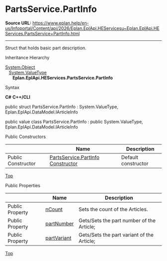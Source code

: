 # PartsService.PartInfo

**Source URL:** https://www.eplan.help/en-us/Infoportal/Content/api/2026/Eplan.EplApi.HEServicesu~Eplan.EplApi.HEServices.PartsService+PartInfo.html

---

Struct that holds basic part description.

Inheritance Hierarchy

[System.Object](#)  
   [System.ValueType](#)  
      **Eplan.EplApi.HEServices.PartsService.PartInfo**

Syntax

**C#**
**C++/CLI**


public struct PartsService.PartInfo : System.ValueType, Eplan.EplApi.DataModel.IArticleInfo

public value class PartsService.PartInfo : public System.ValueType, Eplan.EplApi.DataModel.IArticleInfo

Public Constructors

|  | Name | Description |
| --- | --- | --- |
| Public Constructor | [PartsService.PartInfo Constructor](Eplan.EplApi.HEServicesu~Eplan.EplApi.HEServices.PartsService+PartInfo~_ctor.html) | Default constructor |

[Top](#top)

Public Properties

|  | Name | Description |
| --- | --- | --- |
| Public Property | [nCount](Eplan.EplApi.HEServicesu~Eplan.EplApi.HEServices.PartsService+PartInfo~nCount.html) | Sets the count of the Articles. |
| Public Property | [partNumber](Eplan.EplApi.HEServicesu~Eplan.EplApi.HEServices.PartsService+PartInfo~partNumber.html) | Gets/Sets the part number of the Article; |
| Public Property | [partVariant](Eplan.EplApi.HEServicesu~Eplan.EplApi.HEServices.PartsService+PartInfo~partVariant.html) | Gets/Sets the part variant of the Article; |

[Top](#top)
